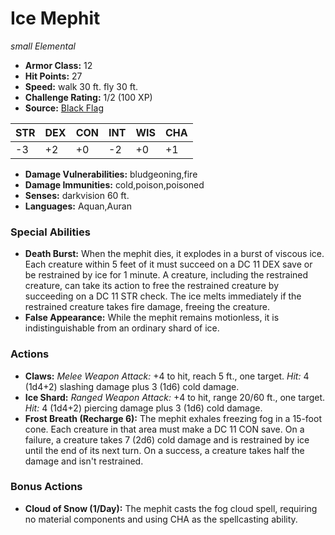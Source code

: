 # Ice Mephit

*small* *Elemental*

- **Armor Class:** 12
- **Hit Points:** 27 
- **Speed:** walk 30 ft. fly 30 ft.
- **Challenge Rating:** 1/2 (100 XP)
- **Source:** [Black Flag](https://koboldpress.com/kpstore/product/tovrpg-pg-mv/)

| STR | DEX | CON | INT | WIS | CHA |
| --- | --- | --- | --- | --- | --- |
| -3 | +2 | +0 | -2 | +0 | +1 |

- **Damage Vulnerabilities:** bludgeoning,fire
- **Damage Immunities:** cold,poison,poisoned
- **Senses:** darkvision 60 ft.
- **Languages:** Aquan,Auran

### Special Abilities

- **Death Burst:** When the mephit dies, it explodes in a burst of viscous ice. Each creature within 5 feet of it must succeed on a DC 11 DEX save or be restrained by ice for 1 minute. A creature, including the restrained creature, can take its action to free the restrained creature by succeeding on a DC 11 STR check. The ice melts immediately if the restrained creature takes fire damage, freeing the creature.
- **False Appearance:** While the mephit remains motionless, it is indistinguishable from an ordinary shard of ice.

### Actions

- **Claws:** _Melee Weapon Attack:_ +4 to hit, reach 5 ft., one target. _Hit:_ 4 (1d4+2) slashing damage plus 3 (1d6) cold damage.
- **Ice Shard:** _Ranged Weapon Attack:_ +4 to hit, range 20/60 ft., one target. _Hit:_ 4 (1d4+2) piercing damage plus 3 (1d6) cold damage.
- **Frost Breath (Recharge 6):** The mephit exhales freezing fog in a 15-foot cone. Each creature in that area must make a DC 11 CON save. On a failure, a creature takes 7 (2d6) cold damage and is restrained by ice until the end of its next turn. On a success, a creature takes half the damage and isn't restrained.

### Bonus Actions

- **Cloud of Snow (1/Day):** The mephit casts the fog cloud spell, requiring no material components and using CHA as the spellcasting ability.
